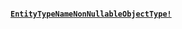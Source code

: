 #### [`EntityTypeName`](#)<Bullet />[`NonNullableObjectType!`](docs/graphql/objects/non-nullable-object-type) <Badge class="secondary" text="non-null"/> <Badge class="secondary" text="object"/>
> 
> 